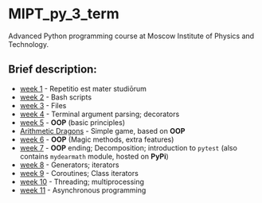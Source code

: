 # MIPT_py_3_term

Advanced Python programming course at Moscow Institute of Physics and Technology.

## Brief description:
+ [week 1](w1) - Repetitio est mater studiōrum
+ [week 2](w2) - Bash scripts
+ [week 3](w3) - Files
+ [week 4](w4) - Terminal argument parsing; decorators
+ [week 5](w5) - **OOP** (basic principles)
+ [Arithmetic Dragons](w5_dragons) - Simple game, based on **OOP**
+ [week 6](w6) - **OOP** (Magic methods, extra features)
+ [week 7](w7) - **OOP** ending; Decomposition; introduction to `pytest` (also contains `mydearmath` module, hosted on **PyPi**)
+ [week 8](w8) - Generators; iterators
+ [week 9](w9) - Coroutines; Class iterators
+ [week 10](w10) - Threading; multiprocessing
+ [week 11](w11) - Asynchronous programming
